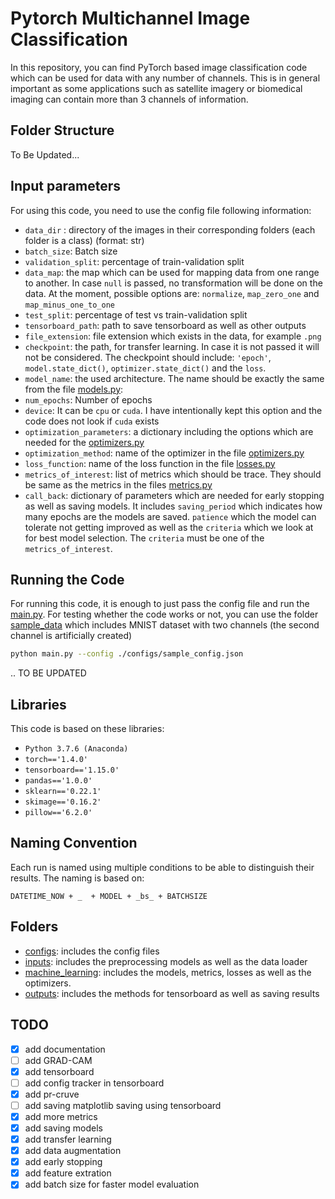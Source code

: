 # Pytorch Multichannel Image Classification

In this repository, you can find PyTorch based image classification code which can be used for data with any number of channels. This is in general important as some applications such as satellite imagery or biomedical imaging can contain more than 3 channels of information.

## Folder Structure

To Be Updated...

## Input parameters

For using this code, you need to use the config file following information:

 
* `data_dir` : directory of the images in their corresponding folders (each folder is a class) (format: str)
* `batch_size`:  Batch size
* `validation_split`: percentage of train-validation split
* `data_map`: the map which can be used for mapping data from one range to another. In case `null` is passed, no transformation will be done on the data. At the moment, possible options are: `normalize`, `map_zero_one` and `map_minus_one_to_one`
* `test_split`: percentage of test vs train-validation split
* `tensorboard_path`: path to save tensorboard as well as other outputs
* `file_extension`: file extension which exists in the data, for example `.png`
* `checkpoint`: the path, for transfer learning. In case it is not passed 
                            it will not be considered. The checkpoint should include: 
                `'epoch'`, `model.state_dict()`, `optimizer.state_dict()` and the `loss`.
* `model_name`: the used architecture. The name should be exactly the same from the 
                file [models.py](machine_learning/models.py):
* `num_epochs`: Number of epochs
* `device`: It can be `cpu` or `cuda`. I have intentionally kept this option and the
            code does not look if `cuda` exists
* `optimization_parameters`: a dictionary including the options which are needed for the [optimizers.py](machine_learning/optimizers.py)
* `optimization_method`: name of the optimizer in the file [optimizers.py](machine_learning/optimizers.py)
* `loss_function`: name of the loss function in the file [losses.py](machine_learning/losses.py)
* `metrics_of_interest`: list of metrics which should be trace. They should be same as the metrics in the files [metrics.py](machine_learning/metrics.py) 
* ``call_back``: dictionary of parameters which are needed for early stopping as well as saving models. It includes `saving_period` which indicates how many epochs are the models are saved. `patience` which the model can tolerate not getting improved as well as the `criteria` which we look at for best model selection. The `criteria` must be one of the `metrics_of_interest`. 


## Running the Code

For running this code, it is enough to just pass the config file and run the [main.py](main.py). For testing whether the code works or not, you can use the folder [sample_data](sample_data) which includes MNIST dataset with two channels (the second channel is artificially created)

```bash
python main.py --config ./configs/sample_config.json
```

.. TO BE UPDATED

## Libraries

This code is based on these libraries:

* `Python 3.7.6 (Anaconda)`
* `torch=='1.4.0'`
* `tensorboard=='1.15.0'`
* `pandas=='1.0.0'`
* `sklearn=='0.22.1'`
* `skimage=='0.16.2'`
* `pillow=='6.2.0'`


## Naming Convention

Each run is named using multiple conditions to be able to distinguish their results. The naming is based on:

```
DATETIME_NOW + _  + MODEL + _bs_ + BATCHSIZE
```

## Folders

* [configs](configs): includes the config files
* [inputs](inputs): includes the preprocessing models as well as the data loader
* [machine_learning](machine_learning): includes the models, metrics, losses as well as the optimizers.
* [outputs](outputs): includes the methods for tensorboard as well as saving results

## TODO

- [x] add documentation
- [ ] add GRAD-CAM 
- [x] add tensorboard 
- [ ] add config tracker in tensorboard
- [x] add pr-cruve
- [ ] add saving matplotlib saving using tensorboard
- [x] add more metrics 
- [x] add saving models
- [x] add transfer learning
- [x] add data augmentation
- [x] add early stopping
- [x] add feature extration
- [x] add batch size for faster model evaluation